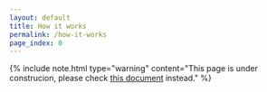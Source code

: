 ```yaml
---
layout: default
title: How it works
permalink: /how-it-works
page_index: 0
---
```


{% include note.html type="warning" content="This page is under construcion, please check [this document](https://github.com/hotsub/lab/blob/master/publications/2018-06-28_GCCBOSC/LT-bosc2018.pdf) instead." %}